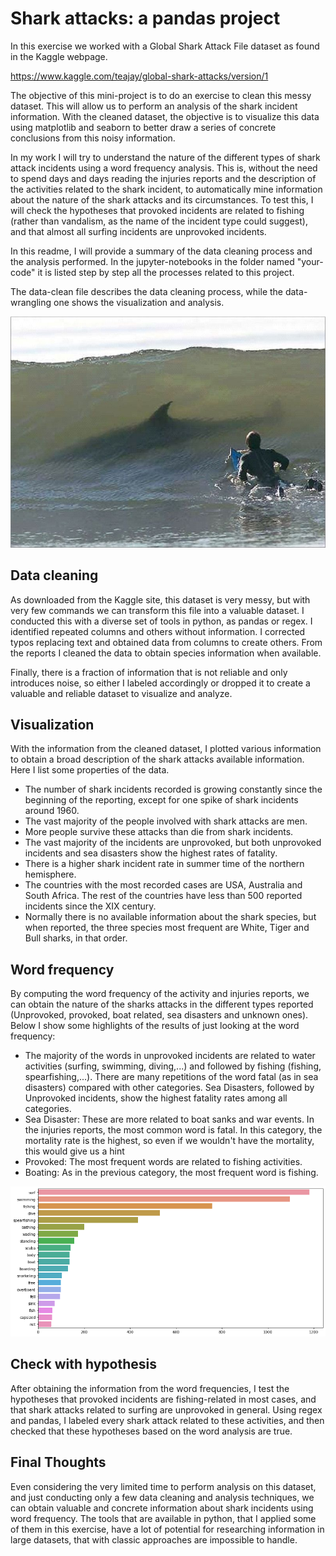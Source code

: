# Shark attacks: a pandas project

In this exercise we worked with a Global Shark Attack File dataset as found in the Kaggle webpage.

https://www.kaggle.com/teajay/global-shark-attacks/version/1

The objective of this mini-project is to do an exercise to clean this messy dataset. This will allow us to perform an analysis of the shark incident information. With the cleaned dataset, the objective is to visualize this data using matplotlib and seaborn to better draw a series of concrete conclusions from this noisy information.

In my work I will try to understand the nature of the different types of shark attack incidents using a word frequency analysis. This is, without the need to spend days and days reading the injuries reports and the description of the activities related to the shark incident, to automatically mine information about the nature of the shark attacks and its circumstances. To test this, I will check the hypotheses that provoked incidents are related to fishing (rather than vandalism, as the name of the incident type could suggest), and that almost all surfing incidents are unprovoked incidents.

In this readme, I will provide a summary of the data cleaning process and the analysis performed. In the jupyter-notebooks in the folder named "your-code" it is listed step by step all the processes related to this project.

The data-clean file describes the data cleaning process, while the data-wrangling one shows the visualization and analysis.

![Shark attack](images/shark.jpg)


## Data cleaning

As downloaded from the Kaggle site, this dataset is very messy, but with very few commands we can transform this file into a valuable dataset. I conducted this with a diverse set of tools in python, as pandas or regex. I identified repeated columns and others without information. I corrected typos replacing text and obtained data from columns to create others. From the reports I cleaned the data to obtain species information when available.

Finally, there is a fraction of information that is not reliable and only introduces noise, so either I labeled accordingly or dropped it to create a valuable and reliable dataset to visualize and analyze.



## Visualization

With the information from the cleaned dataset, I plotted various information to obtain a broad description of the shark attacks available information. Here I list some properties of the data.

- The number of shark incidents recorded is growing constantly since the beginning of the reporting, except for one spike of shark incidents around 1960.
- The vast majority of the people involved with shark attacks are men.
- More people survive these attacks than die from shark incidents.
- The vast majority of the incidents are unprovoked, but both unprovoked incidents and sea disasters show the highest rates of fatality.
- There is a higher shark incident rate in summer time of the northern hemisphere.
- The countries with the most recorded cases are USA, Australia and South Africa. The rest of the countries have less than 500 reported incidents since the XIX century.
- Normally there is no available information about the shark species, but when reported, the three species most frequent are White, Tiger and Bull sharks, in that order.



## Word frequency

By computing the word frequency of the activity and injuries reports, we can obtain the nature of the sharks attacks in the different types reported (Unprovoked, provoked, boat related, sea disasters and unknown ones). Below I show some highlights of the results of just looking at the word frequency:

- The majority of the words in unprovoked incidents are related to water activities (surfing, swimming, diving,...) and followed by fishing (fishing, spearfishing,...). There are many repetitions of the word fatal (as in sea disasters) compared with other categories. Sea Disasters, followed by Unprovoked incidents, show the highest fatality rates among all categories.
- Sea Disaster: These are more related to boat sanks and war events. In the injuries reports, the most common word is fatal. In this category, the mortality rate is the highest, so even if we wouldn't have the mortality, this would give us a hint
- Provoked: The most frequent words are related to fishing activities.
- Boating: As in the previous category, the most frequent word is fishing.

![Word frequency](images/wf.png)

## Check with hypothesis

After obtaining the information from the word frequencies, I test the hypotheses that provoked incidents are fishing-related in most cases, and that shark attacks related to surfing are unprovoked in general. Using regex and pandas, I labeled every shark attack related to these activities, and then checked that these hypotheses based on the word analysis are true.

## Final Thoughts

Even considering the very limited time to perform analysis on this dataset, and just conducting only a few data cleaning and analysis techniques, we can obtain valuable and concrete information about shark incidents using word frequency. The tools that are available in python, that I applied some of them in this exercise, have a lot of potential for researching information in large datasets, that with classic approaches are impossible to handle.




